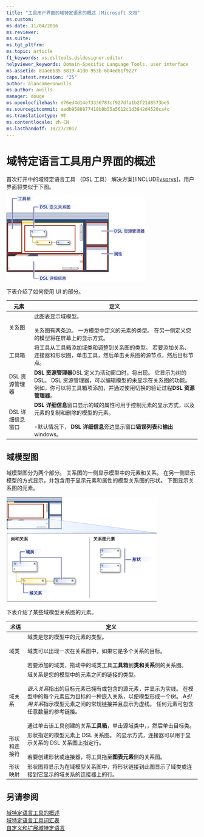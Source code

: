 ```yaml
---
title: "工具用户界面的域特定语言的概述 |Microsoft 文档"
ms.custom: 
ms.date: 11/04/2016
ms.reviewer: 
ms.suite: 
ms.tgt_pltfrm: 
ms.topic: article
f1_keywords: vs.dsltools.dsldesigner.editor
helpviewer_keywords: Domain-Specific Language Tools, user interface
ms.assetid: 81ae6b35-6819-41d0-953b-6b4ed81f9227
caps.latest.revision: "25"
author: alancameronwills
ms.author: awills
manager: douge
ms.openlocfilehash: d76ed4d14e7333678fcf927dfa1b2f21d8573be5
ms.sourcegitcommit: aadb9588877418b8b55a5612c1d3842d4520ca4c
ms.translationtype: MT
ms.contentlocale: zh-CN
ms.lasthandoff: 10/27/2017
---
```

# <a name="overview-of-the-domain-specific-language-tools-user-interface"></a>域特定语言工具用户界面的概述
首次打开中的域特定语言工具 （DSL 工具） 解决方案[!INCLUDE[vsprvs](../code-quality/includes/vsprvs_md.md)]，用户界面将类似于下图。  
  
 ![dsl 设计器](../modeling/media/dsl_designer.png "dsl_designer")  
  
 下表介绍了如何使用 UI 的部分。  
  
|**元素**|**定义**|  
|-----------------|--------------------|  
|关系图|此图表显示域模型。<br /><br /> 关系图有两条边。 一方模型中定义的元素的类型。 在另一侧定义您的模型将在屏幕上的显示方式。|  
|工具箱|将工具从工具箱添加域类和调整到关系图的类型。 若要添加关系、 连接器和形状图，单击工具，然后单击关系图的源节点，然后目标节点。|  
|DSL 资源管理器|**DSL 资源管理器**DSL 定义为活动窗口时，将出现。 它显示为树的 DSL。 DSL 资源管理器，可以编辑模型的未显示在关系图的功能。 例如，你可以将工具箱项添加，并通过使用切换的验证过程**DSL 资源管理器**。|  
|DSL 详细信息窗口|**DSL 详细信息**窗口显示的域的属性可用于控制元素的显示方式，以及元素的复制和删除的模型的元素。<br /><br /> -默认情况下， **DSL 详细信息**旁边显示窗口**错误列表**和**输出**windows。|  
  
## <a name="the-domain-model-diagram"></a>域模型图  
 域模型图分为两个部分。 关系图的一侧显示模型中的元素和关系。 在另一侧显示模型的方式显示，并包含用于显示元素和属性的模型关系图的形状。 下图显示关系图的元素。  
  
 ![具有泳道的 dsl 设计器](../modeling/media/dsl_desinger.png "dsl_desinger")  
  
 下表介绍了某些域模型关系图的元素。  
  
|**术语**|**定义**|  
|--------------|--------------------|  
|域类|域类是您的模型中的元素的类型。<br /><br /> 域类可以出现一次在关系图中，如果它是多个关系的目标。<br /><br /> 若要添加的域类，拖动中的域类工具**工具箱**到**类和关系**侧的关系图。|  
|域关系|域关系是您的模型中的元素之间的链接的类型。<br /><br /> *嵌入关系*指出的目标元素已拥有或包含的源元素，并显示为实线。 在模型中的每个元素应为目标的一种嵌入关系，以便模型形成一个树。 A*引用关系*指示模型元素之间的常规链接并且显示为虚线。 任何元素可包含任意数量的参考链接。<br /><br /> 通过单击该工具创建的关系**工具箱**，单击源域类中，，然后单击目标类。|  
|形状和连接符|形状指定的模型元素上 DSL 关系图。 的显示方式，连接器可以用于显示关系的 DSL 关系图上指定行。<br /><br /> 若要创建形状或连接器，将工具拖至**图表元素**侧的关系图。|  
|形状映射|形状图将显示为在域模型关系图中，将形状链接到此图显示了域类或连接到它显示的域关系的连接器上的行。|  
  
## <a name="see-also"></a>另请参阅  
 [域特定语言工具的概述](../modeling/overview-of-domain-specific-language-tools.md)   
 [域特定语言工具词汇表](http://msdn.microsoft.com/en-us/ca5e84cb-a315-465c-be24-76aa3df276aa)   
 [自定义和扩展域特定语言](../modeling/customizing-and-extending-a-domain-specific-language.md)